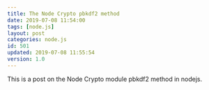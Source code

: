 ```yaml
---
title: The Node Crypto pbkdf2 method
date: 2019-07-08 11:54:00
tags: [node.js]
layout: post
categories: node.js
id: 501
updated: 2019-07-08 11:55:54
version: 1.0
---
```


This is a post on the Node Crypto module pbkdf2 method in nodejs.

<!-- more -->

